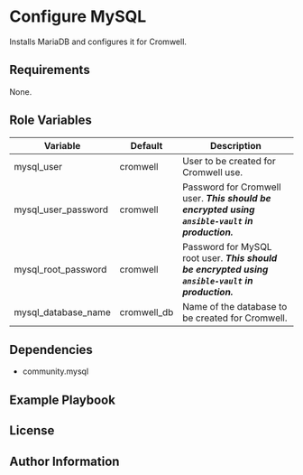 Configure MySQL
=========

Installs MariaDB and configures it for Cromwell.

Requirements
------------

None.

Role Variables
--------------

| Variable | Default | Description |
|----------|---------|-------------|
| mysql_user | cromwell | User to be created for Cromwell use. |
| mysql_user_password | cromwell | Password for Cromwell user. ***This should be encrypted using `ansible-vault` in production.*** |
| mysql_root_password | cromwell | Password for MySQL root user. ***This should be encrypted using `ansible-vault` in production.*** |
| mysql_database_name | cromwell_db | Name of the database to be created for Cromwell. |

Dependencies
------------

- community.mysql

Example Playbook
----------------

License
-------

Author Information
------------------

